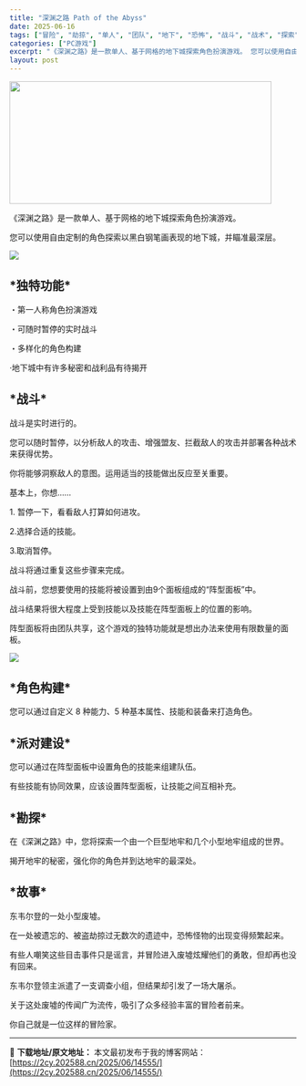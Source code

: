 ```yaml
---
title: "深渊之路 Path of the Abyss"
date: 2025-06-16
tags: ["冒险", "劫掠", "单人", "团队", "地下", "恐怖", "战斗", "战术", "探索", "派对"]
categories: ["PC游戏"]
excerpt: "《深渊之路》是一款单人、基于网格的地下城探索角色扮演游戏。 您可以使用自由定制的角色探索以黑白钢笔画表现的地下城，并瞄准最深层。 *独特功能* ・第一人称角色扮演游戏 ・可随时暂停的实时战斗 ・多样化的角色构建 ·地下城中有许多秘密和战利品有待揭开 *战斗* 战斗是实时进行的。 您可以随时暂停，以分&hellip;"
layout: post
---
```


<img class="aligncenter size-full wp-image-14561" src="https://2cy.202588.cn/wp-content/uploads/2025/06/2025061612455422.webp" alt="" width="460" height="215" />
<p class="bb_paragraph">《深渊之路》是一款单人、基于网格的地下城探索角色扮演游戏。</p>
<p class="bb_paragraph">您可以使用自由定制的角色探索以黑白钢笔画表现的地下城，并瞄准最深层。</p>
<p class="bb_paragraph"><img class="bb_img" src="https://shared.fastly.steamstatic.com/store_item_assets/steam/apps/1768650/extras/Gif動画01.gif?t=1749827090" /></p>

<h2 class="bb_tag">*独特功能*</h2>
<p class="bb_paragraph">・第一人称角色扮演游戏</p>
<p class="bb_paragraph">・可随时暂停的实时战斗</p>
<p class="bb_paragraph">・多样化的角色构建</p>
<p class="bb_paragraph">·地下城中有许多秘密和战利品有待揭开</p>

<h2 class="bb_tag">*战斗*</h2>
<p class="bb_paragraph">战斗是实时进行的。</p>
<p class="bb_paragraph">您可以随时暂停，以分析敌人的攻击、增强盟友、拦截敌人的攻击并部署各种战术来获得优势。</p>
<p class="bb_paragraph">你将能够洞察敌人的意图。运用适当的技能做出反应至关重要。</p>
<p class="bb_paragraph">基本上，你想……</p>
<p class="bb_paragraph">1. 暂停一下，看看敌人打算如何进攻。</p>
<p class="bb_paragraph">2.选择合适的技能。</p>
<p class="bb_paragraph">3.取消暂停。</p>
<p class="bb_paragraph">战斗将通过重复这些步骤来完成。</p>
<p class="bb_paragraph">战斗前，您想要使用的技能将被设置到由9个面板组成的“阵型面板”中。</p>
<p class="bb_paragraph">战斗结果将很大程度上受到技能以及技能在阵型面板上的位置的影响。</p>
<p class="bb_paragraph">阵型面板将由团队共享，这个游戏的独特功能就是想出办法来使用有限数量的面板。</p>
<p class="bb_paragraph"><img class="bb_img" src="https://shared.fastly.steamstatic.com/store_item_assets/steam/apps/1768650/extras/Gif動画02.gif?t=1749827090" /></p>

<h2 class="bb_tag">*角色构建*</h2>
<p class="bb_paragraph">您可以通过自定义 8 种能力、5 种基本属性、技能和装备来打造角色。</p>

<h2 class="bb_tag">*派对建设*</h2>
<p class="bb_paragraph">您可以通过在阵型面板中设置角色的技能来组建队伍。</p>
<p class="bb_paragraph">有些技能有协同效果，应该设置阵型面板，让技能之间互相补充。</p>

<h2 class="bb_tag">*勘探*</h2>
<p class="bb_paragraph">在《深渊之路》中，您将探索一个由一个巨型地牢和几个小型地牢组成的世界。</p>
<p class="bb_paragraph">揭开地牢的秘密，强化你的角色并到达地牢的最深处。</p>

<h2 class="bb_tag">*故事*</h2>
<p class="bb_paragraph">东韦尔登的一处小型废墟。</p>
<p class="bb_paragraph">在一处被遗忘的、被盗劫掠过无数次的遗迹中，恐怖怪物的出现变得频繁起来。</p>
<p class="bb_paragraph">有些人嘲笑这些目击事件只是谣言，并冒险进入废墟炫耀他们的勇敢，但却再也没有回来。</p>
<p class="bb_paragraph">东韦尔登领主派遣了一支调查小组，但结果却引发了一场大屠杀。</p>
<p class="bb_paragraph">关于这处废墟的传闻广为流传，吸引了众多经验丰富的冒险者前来。</p>
<p class="bb_paragraph">你自己就是一位这样的冒险家。</p>

---
📖 **下载地址/原文地址：** 本文最初发布于我的博客网站：[https://2cy.202588.cn/2025/06/14555/](https://2cy.202588.cn/2025/06/14555/)
